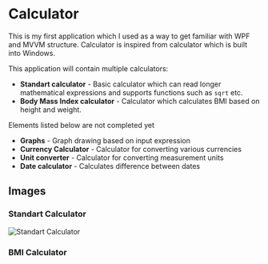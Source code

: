 # Calculator

This is my first application which I used as a way to get familiar with WPF and MVVM structure.
Calculator is inspired from calculator which is built into Windows.

This application will contain multiple calculators:
- __Standart calculator__ - Basic calculator which can read longer mathematical expressions and supports functions such as `sqrt` etc.
- __Body Mass Index calculator__ - Calculator which calculates BMI based on height and weight.

Elements listed below are not completed yet
- __Graphs__ - Graph drawing based on input expression
- __Currency Calculator__ - Calculator for converting various currencies
- __Unit converter__ - Calculator for converting measurement units
- __Date calculator__ - Calculates difference between dates

## Images

### Standart Calculator
![Standart Calculator](https://imgur.com/a/kbo0rBG)

### BMI Calculator
